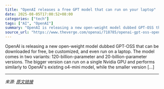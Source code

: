 ```yaml
---
title: "OpenAI releases a free GPT model that can run on your laptop"
date: 2025-08-05T17:00:52+08:00
categories: ["tech"]
tags: ["AI", "OpenAI"]
summary: "OpenAI is releasing a new open-weight model dubbed GPT-OSS that can be downloaded for free, be customized, and even run on a laptop. The model comes in two variants: 120-billion-parameter and 20-billi"
source_url: "https://www.theverge.com/openai/718785/openai-gpt-oss-open-model-release"
---
```


OpenAI is releasing a new open-weight model dubbed GPT-OSS that can be downloaded for free, be customized, and even run on a laptop. The model comes in two variants: 120-billion-parameter and 20-billion-parameter versions. The bigger version can run on a single Nvidia GPU and performs similarly to OpenAI's existing o4-mini model, while the smaller version [&#8230;]

---

*来源: [原文链接](https://www.theverge.com/openai/718785/openai-gpt-oss-open-model-release)*
